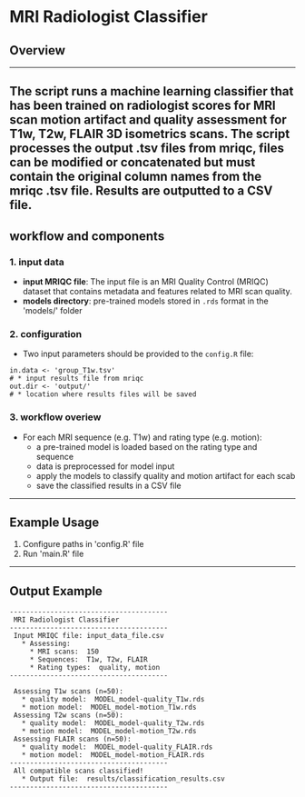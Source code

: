 # MRI Radiologist Classifier

## Overview
---

The script runs a machine learning classifier that has been trained on radiologist scores for MRI scan motion artifact and quality assessment for T1w, T2w, FLAIR 3D isometrics scans. The script processes the output .tsv files from mriqc, files can be modified or concatenated but must contain the original column names from the mriqc .tsv file. Results are outputted to a CSV file.
---

## workflow and components

### 1. input data
- **input MRIQC file**: The input file is an MRI Quality Control (MRIQC) dataset that contains metadata and features related to MRI scan quality.
- **models directory**: pre-trained models stored in `.rds` format in the 'models/' folder

### 2. configuration 
- Two input parameters should be provided to the `config.R` file: 

```
in.data <- 'group_T1w.tsv'
# * input results file from mriqc
out.dir <- 'output/'
# * location where results files will be saved 
```

### 3. workflow overiew
- For each MRI sequence (e.g. T1w) and rating type (e.g. motion):
  - a pre-trained model is loaded based on the rating type and sequence
  - data is preprocessed for model input
  - apply the models to classify quality and motion artifact for each scab
  - save the classified results in a CSV file

---


## Example Usage

1. Configure paths in 'config.R' file 
2. Run 'main.R' file 

---

## Output Example

```text
---------------------------------------
 MRI Radiologist Classifier
---------------------------------------
 Input MRIQC file: input_data_file.csv
   * Assessing:
     * MRI scans:  150
     * Sequences:  T1w, T2w, FLAIR
     * Rating types:  quality, motion
---------------------------------------

 Assessing T1w scans (n=50):
   * quality model:  MODEL_model-quality_T1w.rds
   * motion model:  MODEL_model-motion_T1w.rds
 Assessing T2w scans (n=50):
   * quality model:  MODEL_model-quality_T2w.rds
   * motion model:  MODEL_model-motion_T2w.rds
 Assessing FLAIR scans (n=50):
   * quality model:  MODEL_model-quality_FLAIR.rds
   * motion model:  MODEL_model-motion_FLAIR.rds
---------------------------------------
 All compatible scans classified!
   * Output file:  results/classification_results.csv
---------------------------------------